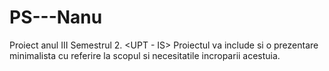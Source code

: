 # PS---Nanu

Proiect anul III Semestrul 2. <UPT - IS>
Proiectul va include si o prezentare minimalista cu referire la scopul si necesitatile incroparii acestuia.
